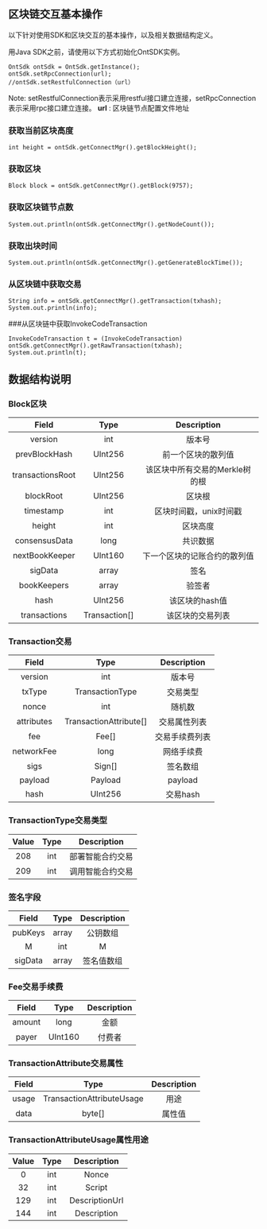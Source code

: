 ## 区块链交互基本操作

以下针对使用SDK和区块交互的基本操作，以及相关数据结构定义。

用Java SDK之前，请使用以下方式初始化OntSDK实例。
```
OntSdk ontSdk = OntSdk.getInstance();
ontSdk.setRpcConnection(url);
//ontSdk.setRestfulConnection（url）
```
Note: setRestfulConnection表示采用restful接口建立连接，setRpcConnection表示采用rpc接口建立连接。
**url** : 区块链节点配置文件地址


### 获取当前区块高度
```
int height = ontSdk.getConnectMgr().getBlockHeight();
```

### 获取区块

```
Block block = ontSdk.getConnectMgr().getBlock(9757);
```



### 获取区块链节点数

```
System.out.println(ontSdk.getConnectMgr().getNodeCount());
```

### 获取出块时间

```
System.out.println(ontSdk.getConnectMgr().getGenerateBlockTime());
```

### 从区块链中获取交易

```
String info = ontSdk.getConnectMgr().getTransaction(txhash);
System.out.println(info);
```
###从区块链中获取InvokeCodeTransaction
```
InvokeCodeTransaction t = (InvokeCodeTransaction) ontSdk.getConnectMgr().getRawTransaction(txhash);
System.out.println(t);
```
## 数据结构说明

### Block区块

| Field     |     Type |   Description   | 
| :--------------: | :--------:| :------: |
|    version|   int|  版本号  |
|    prevBlockHash|   UInt256|  前一个区块的散列值|
|    transactionsRoot|   UInt256|  该区块中所有交易的Merkle树的根|
|    blockRoot|   UInt256| 区块根|
|    timestamp|   int| 区块时间戳，unix时间戳  |
|    height|   int|  区块高度  |
|    consensusData|   long |  共识数据 |
|    nextBookKeeper|   UInt160 |  下一个区块的记账合约的散列值 |
|    sigData|   array|  签名 |
|    bookKeepers|   array|  验签者 |
|    hash|   UInt256 |  该区块的hash值 |
|    transactions|   Transaction[] |  该区块的交易列表 |


### Transaction交易

| Field     |     Type |   Description   | 
| :--------------: | :--------:| :------: |
|    version|   int|  版本号  |
|    txType|   TransactionType|  交易类型|
|    nonce|   int |  随机数|
|    attributes|   TransactionAttribute[]|  交易属性列表 |
|    fee|   Fee[] |  交易手续费列表 |
|    networkFee|   long| 网络手续费  |
|    sigs|   Sign[]|   签名数组  |
|    payload| Payload |  payload  |
|    hash| UInt256 |  交易hash|




### TransactionType交易类型

| Value     |     Type |   Description   | 
| :--------------: | :--------:| :------: |
|    208|   int |  部署智能合约交易|
|    209|   int | 调用智能合约交易 |


### 签名字段

| Field     |     Type |   Description   | 
| :--------------: | :--------:| :------: |
|    pubKeys|   array |  公钥数组|
|    M|   int | M |
|    sigData|   array | 签名值数组 |


### Fee交易手续费

| Field     |     Type |   Description   | 
| :--------------: | :--------:| :------: |
|    amount|   long|  金额|
|    payer|   UInt160 | 付费者 |

### TransactionAttribute交易属性

| Field    |     Type |   Description   | 
| :--------------: | :--------:| :------: |
|    usage |   TransactionAttributeUsage |  用途|
|    data|   byte[] | 属性值 |


### TransactionAttributeUsage属性用途

| Value     |     Type |   Description   | 
| :--------------: | :--------:| :------: |
|    0|   int|  Nonce|
|    32|   int | Script |
|    129|   int | DescriptionUrl |
|    144|   int | Description |
